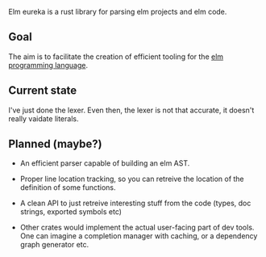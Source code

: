 Elm eureka is a rust library for parsing elm projects and elm code.

## Goal

The aim is to facilitate the creation of efficient tooling for the [elm
programming language](http://elm-lang.org).


## Current state

I've just done the lexer. Even then, the lexer is not that accurate, it doesn't
really vaidate literals.


<!--
## Features

* A fast parser.

* An API to query the elm AST.

## Implementation

The architecture is based on the usual lexer+parser passes. Since the goal is
to have an efficient parser, I made it *lazy*. Lazy in the sense that it will
only attempt to parse expressions that are *needed* in order to get information
on the code.

The typical usecase for the parser is to get the list of exported symbols in a
file, this usually requires to read the `module` declaration and nothing else!

If you want to visualise the dependency graph of your application, it is also
only a matter of the first few lines of a source file!

Finally, if you want to retreive the type of the exported values, you need only
to look at a very limited subset of the file. In fact, you don't even need to
parse any expression.

-->

## Planned (maybe?)

* An efficient parser capable of building an elm AST.

* Proper line location tracking, so you can retreive the location of the
	definition of some functions.

* A clean API to just retreive interesting stuff from the code (types, doc
	strings, exported symbols etc)

* Other crates would implement the actual user-facing part of dev tools. One
	can imagine a completion manager with caching, or a dependency graph
	generator etc.

<!--
## Nonfeatures

This library is not built to "verify" code, but to analyse existing code so it
can help you. If you need a tool to compile or verify elm code, use elm-make :)

Pathological cases are:

* How character literals are handled (they are parsed like strings)

* How number literals are handled (anything starting by a number and containing
	0123456789abcdefx.- is accepted)


## Features provided by other crates

* Proper dependency anaylsis for namespace based completion suggestions.

* Caching so the whole project doesn't need to be parsed every time.
-->
